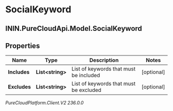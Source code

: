 # SocialKeyword

## ININ.PureCloudApi.Model.SocialKeyword

## Properties

|Name | Type | Description | Notes|
|------------ | ------------- | ------------- | -------------|
| **Includes** | **List&lt;string&gt;** | List of keywords that must be included | [optional] |
| **Excludes** | **List&lt;string&gt;** | List of keywords that must be excluded | [optional] |



_PureCloudPlatform.Client.V2 236.0.0_
